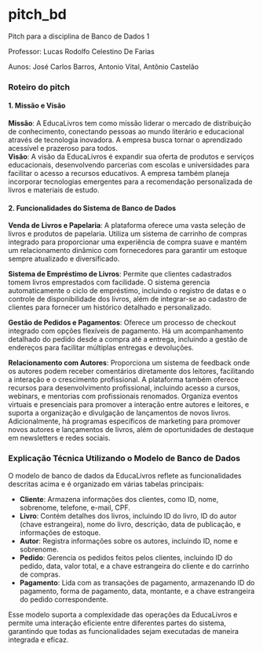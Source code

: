 # pitch_bd

Pitch para a disciplina de Banco de Dados 1 

Professor: Lucas Rodolfo Celestino De Farias

Aunos: José Carlos Barros, Antonio Vital, Antônio Castelão

### Roteiro do pitch

#### 1. Missão e Visão
**Missão**: A EducaLivros tem como missão liderar o mercado de distribuição de conhecimento, conectando pessoas ao mundo literário e educacional através de tecnologia inovadora. A empresa busca tornar o aprendizado acessível e prazeroso para todos.  
**Visão**: A visão da EducaLivros é expandir sua oferta de produtos e serviços educacionais, desenvolvendo parcerias com escolas e universidades para facilitar o acesso a recursos educativos. A empresa também planeja incorporar tecnologias emergentes para a recomendação personalizada de livros e materiais de estudo.

#### 2. Funcionalidades do Sistema de Banco de Dados
**Venda de Livros e Papelaria**: A plataforma oferece uma vasta seleção de livros e produtos de papelaria. Utiliza um sistema de carrinho de compras integrado para proporcionar uma experiência de compra suave e mantém um relacionamento dinâmico com fornecedores para garantir um estoque sempre atualizado e diversificado.

**Sistema de Empréstimo de Livros**: Permite que clientes cadastrados tomem livros emprestados com facilidade. O sistema gerencia automaticamente o ciclo de empréstimo, incluindo o registro de datas e o controle de disponibilidade dos livros, além de integrar-se ao cadastro de clientes para fornecer um histórico detalhado e personalizado.

**Gestão de Pedidos e Pagamentos**: Oferece um processo de checkout integrado com opções flexíveis de pagamento. Há um acompanhamento detalhado do pedido desde a compra até a entrega, incluindo a gestão de endereços para facilitar múltiplas entregas e devoluções.

**Relacionamento com Autores**: Proporciona um sistema de feedback onde os autores podem receber comentários diretamente dos leitores, facilitando a interação e o crescimento profissional. A plataforma também oferece recursos para desenvolvimento profissional, incluindo acesso a cursos, webinars, e mentorias com profissionais renomados. Organiza eventos virtuais e presenciais para promover a interação entre autores e leitores, e suporta a organização e divulgação de lançamentos de novos livros. Adicionalmente, há programas específicos de marketing para promover novos autores e lançamentos de livros, além de oportunidades de destaque em newsletters e redes sociais.

### Explicação Técnica Utilizando o Modelo de Banco de Dados
O modelo de banco de dados da EducaLivros reflete as funcionalidades descritas acima e é organizado em várias tabelas principais:

- **Cliente**: Armazena informações dos clientes, como ID, nome, sobrenome, telefone, e-mail, CPF.
- **Livro**: Contém detalhes dos livros, incluindo ID do livro, ID do autor (chave estrangeira), nome do livro, descrição, data de publicação, e informações de estoque.
- **Autor**: Registra informações sobre os autores, incluindo ID, nome e sobrenome.
- **Pedido**: Gerencia os pedidos feitos pelos clientes, incluindo ID do pedido, data, valor total, e a chave estrangeira do cliente e do carrinho de compras.
- **Pagamento**: Lida com as transações de pagamento, armazenando ID do pagamento, forma de pagamento, data, montante, e a chave estrangeira do pedido correspondente.

Esse modelo suporta a complexidade das operações da EducaLivros e permite uma interação eficiente entre diferentes partes do sistema, garantindo que todas as funcionalidades sejam executadas de maneira integrada e eficaz.
